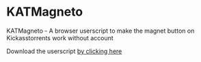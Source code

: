 # KATMagneto
KATMagneto - A browser userscript to make the magnet button on Kickasstorrents work without account

Download the userscript [by clicking here](https://raw.githubusercontent.com/Favna/KATMagneto/master/KATMagneto.js)
